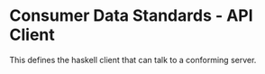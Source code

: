# Consumer Data Standards - API Client

This defines the haskell client that can talk to a conforming server.
